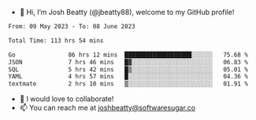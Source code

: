 - 👋 Hi, I’m Josh Beatty (@jbeatty88), welcome to my GitHub profile!

<!--START_SECTION:waka-->

```txt
From: 09 May 2023 - To: 08 June 2023

Total Time: 113 hrs 54 mins

Go               86 hrs 12 mins  ███████████████████░░░░░░   75.68 %
JSON             7 hrs 46 mins   █▓░░░░░░░░░░░░░░░░░░░░░░░   06.83 %
SQL              5 hrs 42 mins   █▒░░░░░░░░░░░░░░░░░░░░░░░   05.01 %
YAML             4 hrs 57 mins   █░░░░░░░░░░░░░░░░░░░░░░░░   04.36 %
textmate         2 hrs 10 mins   ▒░░░░░░░░░░░░░░░░░░░░░░░░   01.91 %
```

<!--END_SECTION:waka-->

- 💞️ I would love to collaborate!
- 📫 You can reach me at joshbeatty@softwaresugar.co

<!---
jbeatty88/jbeatty88 is a ✨ special ✨ repository because its `README.md` (this file) appears on your GitHub profile.
You can click the Preview link to take a look at your changes.
--->
